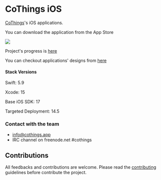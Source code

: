 # CoThings iOS



[CoThings](https://github.com/cothings-app/cothings)'s iOS applications.

You can download the application from the App Store

[![](https://developer.apple.com/app-store/marketing/guidelines/images/badge-example-preferred_2x.png)](https://apps.apple.com/app/cothings/id1523609550?uo=4)

Project's progress is [here](https://github.com/CoThings-App/ios/projects/1)

You can checkout applications' designs from [here](https://github.com/CoThings-App/design)

#### Stack Versions

Swift: 5.9

Xcode: 15

Base iOS SDK: 17

Targeted Deployment: 14.5

### Contact with the team
 - info@cothings.app
 - IRC channel on freenode.net #cothings

## Contributions

All feedbacks and contributions are welcome. Please read the [contributing](CONTRIBUTING.md) guidelines before contribute the project.
